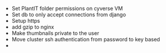 - Set PlantIT folder permissions on cyverse VM
- Set db to only accept connections from django
- Setup https
- add gzip to nginx
- Make thumbnails private to the user
- Move cluster ssh authentication from password to key based
- 
